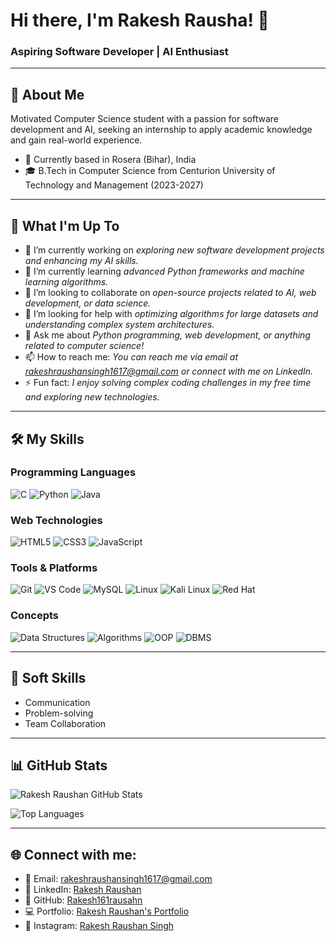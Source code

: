 # Hi there, I'm Rakesh Rausha! 👋

### Aspiring Software Developer | AI Enthusiast

---

## 🚀 About Me

Motivated Computer Science student with a passion for software development and AI, seeking an internship to apply academic knowledge and gain real-world experience.

- 📍 Currently based in Rosera (Bihar), India
- 🎓 B.Tech in Computer Science from Centurion University of Technology and Management (2023-2027)

---

## 🚀 What I'm Up To

- 🔭 I’m currently working on *exploring new software development projects and enhancing my AI skills.*
- 🌱 I’m currently learning *advanced Python frameworks and machine learning algorithms.*
- 👯 I’m looking to collaborate on *open-source projects related to AI, web development, or data science.*
- 🤔 I’m looking for help with *optimizing algorithms for large datasets and understanding complex system architectures.*
- 💬 Ask me about *Python programming, web development, or anything related to computer science!*
- 📫 How to reach me: *You can reach me via email at rakeshraushansingh1617@gmail.com or connect with me on LinkedIn.*
- ⚡ Fun fact: *I enjoy solving complex coding challenges in my free time and exploring new technologies.*

---

## 🛠 My Skills




### Programming Languages

![C](https://img.shields.io/badge/C-00599C?style=for-the-badge&logo=c&logoColor=white)
![Python](https://img.shields.io/badge/Python-3776AB?style=for-the-badge&logo=python&logoColor=white)
![Java](https://img.shields.io/badge/Java-007396?style=for-the-badge&logo=java&logoColor=white)

### Web Technologies

![HTML5](https://img.shields.io/badge/HTML5-E34F26?style=for-the-badge&logo=html5&logoColor=white)
![CSS3](https://img.shields.io/badge/CSS3-1572B6?style=for-the-badge&logo=css3&logoColor=white)
![JavaScript](https://img.shields.io/badge/JavaScript-F7DF1E?style=for-the-badge&logo=javascript&logoColor=black)

### Tools & Platforms

![Git](https://img.shields.io/badge/Git-F05032?style=for-the-badge&logo=git&logoColor=white)
![VS Code](https://img.shields.io/badge/VS%20Code-007ACC?style=for-the-badge&logo=visual-studio-code&logoColor=white)
![MySQL](https://img.shields.io/badge/MySQL-4479A1?style=for-the-badge&logo=mysql&logoColor=white)
![Linux](https://img.shields.io/badge/Linux-FCC624?style=for-the-badge&logo=linux&logoColor=black)
![Kali Linux](https://img.shields.io/badge/Kali%20Linux-557C94?style=for-the-badge&logo=kali-linux&logoColor=white)
![Red Hat](https://img.shields.io/badge/Red%20Hat-EE0000?style=for-the-badge&logo=red-hat&logoColor=white)

### Concepts

![Data Structures](https://img.shields.io/badge/Data%20Structures-orange?style=for-the-badge)
![Algorithms](https://img.shields.io/badge/Algorithms-blue?style=for-the-badge)
![OOP](https://img.shields.io/badge/OOP-green?style=for-the-badge)
![DBMS](https://img.shields.io/badge/DBMS-red?style=for-the-badge)

---

## 🤝 Soft Skills

- Communication
- Problem-solving
- Team Collaboration

---

## 📊 GitHub Stats

![Rakesh Raushan GitHub Stats](https://github-readme-stats.vercel.app/api?username=Rakesh161rausahn&show_icons=true&theme=dark)

![Top Languages](https://github-readme-stats.vercel.app/api/top-langs/?username=Rakesh161rausahn&layout=compact&theme=dark)

---

## 🌐 Connect with me:

- 📧 Email: rakeshraushansingh1617@gmail.com
- 💼 LinkedIn: [Rakesh Raushan](https://www.linkedin.com/in/rakesh-raushan-7405ab327)
- 🐙 GitHub: [Rakesh161rausahn](https://github.com/Rakesh161rausahn)
- 💻 Portfolio: [Rakesh Raushan's Portfolio](https://rakeshraushan16.github.io/rakeshraushan/)
- 📸 Instagram: [Rakesh Raushan Singh](https://www.instagram.com/_rakesh_raushan_singh/?utm_source=ig_web_button_share_sheet)
